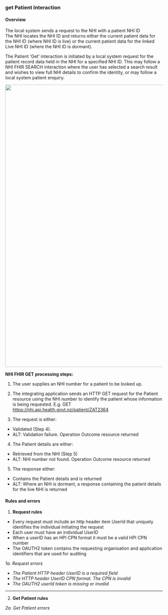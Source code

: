 

### get Patient Interaction

#### Overview

The local system sends a request to the NHI with a patient NHI ID <br /> The NHI locates the NHI ID and returns either the current patient data for the NHI ID (where NHI ID is live) or the current patient data for the linked Live NHI ID (where the NHI ID is dormant).

The Patient ‘Get’ interaction is initiated by a local system request for the patient record data held in the NHI for a specified NHI ID. This may follow a NHI FHIR SEARCH interaction  where the user has selected a search result and wishes to view full NHI details to confirm the identity, or may follow a local system patient enquiry.  


<img style="width:900px; float:none" src="NHI FHIR GET.png"/>


**NHI FHIR GET processing steps:**
 
1. The user supplies an NHI number for a patient to be looked up.<br />

2. The integrating application sends an HTTP GET request for the Patient resource using the NHI number to identify the patient whose information is being requested. E.g. GET https://nhi.api.health.govt.nz/patient/ZAT2364<br />

3. The request is either:<br />
 * Validated (Step 4).<br />
 * ALT: Validation failure. Operation Outcome resource returned<br />
 
4. The Patient details are either:<br />
 * Retrieved from the NHI (Step 5)<br />
 * ALT: NHI number not found. Operation Outcome resource returned<br />
 
5. The response either:<br />
 * Contains the Patient details and is returned<br />
 * ALT: Where an NHI is dormant, a response containing the patient details for the live NHI is returned

#### Rules and errors

1. **Request rules**
 * Every request must include an http header item UserId that uniquely identifies the individual initiating the request
 * Each user must have an individual UserID
 * When a userID has an HPI CPN format it must be a valid HPI CPN number
 * The OAUTH2 token contains the requesting organisation and application identifiers that are used for auditing
 
 _1a. Request errors_
  * _The Patient HTTP header UserID is a required field_
  * _The HTTP header UserID CPN format. The CPN is invalid_
  * _The OAUTH2 userId token is missing or invalid_
 
---

2.	**Get Patient rules**

 _2a. Get Patient errors_
